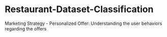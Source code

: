 # Restaurant-Dataset-Classification
Marketing Strategy - Personalized Offer: Understanding the user behaviors regarding the offers
